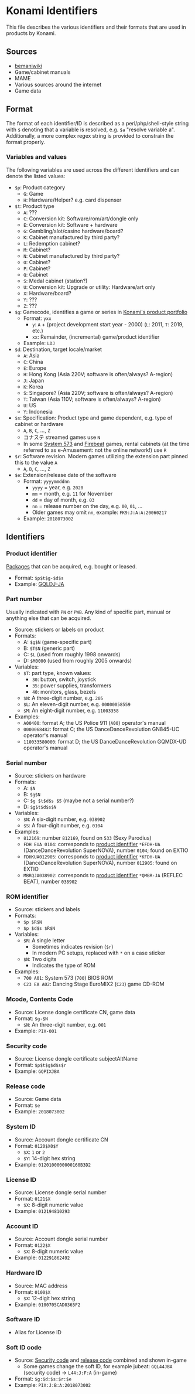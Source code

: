 # Konami Identifiers

This file describes the various identifiers and their formats that are used in products by Konami.

## Sources

* [bemaniwiki](http://bemaniwiki.com/)
* Game/cabinet manuals
* MAME
* Various sources around the internet
* Game data

## Format

The format of each identifier/ID is described as a perl/php/shell-style string with `$` denoting
that a variable is resolved, e.g. `$a` "resolve variable a". Additionally, a more complex regex
string is provided to constrain the format properly.

### Variables and values

The following variables are used across the different identifiers and can denote the listed values:

* `$p`: Product category
  * `G`: Game
  * `H`: Hardware/Helper? e.g. card dispenser
* `$t`: Product type
  * `A`: ???
  * `C`: Conversion kit: Software/rom/art/dongle only
  * `E`: Conversion kit: Software + hardware
  * `G`: Gambling/slot/casino hardware/board?
  * `K`: Cabinet manufactured by third party?
  * `L`: Redemption cabinet?
  * `M`: Cabinet?
  * `N`: Cabinet manufactured by third party?
  * `O`: Cabinet?
  * `P`: Cabinet?
  * `Q`: Cabinet
  * `S`: Medal cabinet (station?)
  * `U`: Conversion kit: Upgrade or utility: Hardware/art only
  * `X`: Hardware/board?
  * `Y`: ???
  * `Z`: ???
* `$g`: Gamecode, identifies a game or series in [Konami's product portfolio](products.md)
  * Format: `yxx`
    * `y`: `A` + (project development start year - 2000) (`L`: 2011, `T`: 2019, etc.)
    * `xx`: Remainder, (incremental) game/product identifier
  * Example: `LDJ`
* `$d`: Destination, target locale/market
  * `A`: Asia
  * `C`: China
  * `E`: Europe
  * `H`: Hong Kong (Asia 220V; software is often/always? A-region)
  * `J`: Japan
  * `K`: Korea
  * `S`: Singapore? (Asia 220V; software is often/always? A-region)
  * `T`: Taiwan (Asia 110V; software is often/always? A-region)
  * `U`: US
  * `Y`: Indonesia
* `$s`: Specification: Product type and game dependent, e.g. type of cabinet or hardware
  * `A`, `B`, `C`, ..., `Z`
  * コナステ streamed games use `N`
  * In some [System 573](boards.md#system-573) and [Firebeat](boards.md#firebeat) games, rental cabinets (at the time referred to as e-Amusement: not the online network!) use `R`
* `$r`: Software revision. Modern games utilizing the extension part pinned this to the value `A`
  * `A`, `B`, `C`, ..., `Z`
* `$e`: Extension/release date of the software
  * Format: `yyyymmddnn`
    * `yyyy` = year, e.g. `2020`
    * `mm` = month, e.g. `11` for November
    * `dd` = day of month, e.g. `03`
    * `nn` = release number on the day, e.g. `00`, `01`, ...
    * Older games may omit `nn`, example: `FK9:J:A:A:20060217`
  * Example: `2018073002`

## Identifiers

### Product identifier

[Packages](products.md) that can be acquired, e.g. bought or leased.

* Format: `$p$t$g-$d$s`
* Example: [GQLDJ-JA](product/GQLDJ-JA.md)

### Part number

Usually indicated with `PN` or `PWB`. Any kind of specific part, manual or anything else that can be acquired.

* Source: stickers or labels on product
* Formats:
  - A: `$g$N` (game-specific part)
  - B: `$T$N` (generic part)
  - C: `$L` (used from roughly 1998 onwards)
  - D: `$M0000` (used from roughly 2005 onwards)
* Variables:
  - `$T`: part type, known values:
    * `30`: button, switch, joystick
    * `35`: power supplies, transformers
    * `40`: monitors, glass, bezels
  - `$N`: A three-digit number, e.g. `205`
  - `$L`: An eleven-digit number, e.g. `00000058559`
  - `$M`: An eight-digit number, e.g. `11003358`
* Examples:
  - `A00400`: format A; the US Police 911 (`A00`) operator's manual
  - `0000068482`: format C; the US DanceDanceRevolution GN845-UC operator's manual
  - `110033580000`: format D; the US DanceDanceRevolution GQMDX-UD operator's manual

### Serial number

* Source: stickers on hardware
* Formats:
  - A: `$N`
  - B: `$g$N`
  - C: `$g $t$d$s $S` (maybe not a serial number?)
  - D: `$g$t$d$s$N`
* Variables:
  - `$N`: A six-digit number, e.g. `038902`
  - `$S`: A four-digit number, e.g. `0104`
* Examples:
  - `812169`: number `812169`, found on `533` (Sexy Parodius)
  - `FDH EUA 0104`: corresponds to [product identifier](#product-identifier) `*EFDH-UA` (DanceDanceRevolution SuperNOVA), number `0104`; found on EXTIO
  - `FDHKUA012905`: corresponds to [product identifier](#product-identifier) `*KFDH-UA` (DanceDanceRevolution SuperNOVA), number `012905`: found on EXTIO
  - `MBRQJA038902`: corresponds to [product identifier](#product-identifier) `*QMBR-JA` (REFLEC BEAT), number `038902`

### ROM identifier

* Source: stickers and labels
* Formats:
  - `$p $R$N`
  - `$p $d$s $R$N`
* Variables:
  - `$R`: A single letter
    * Sometimes indicates revision (`$r`)
    * In modern PC setups, replaced with `*` on a case sticker
  - `$N`: Two digits
    * Indicates the type of ROM
* Examples:
  - `700 A01`: System 573 (`700`) BIOS ROM
  - `C23 EA A02`: Dancing Stage EuroMIX2 (`C23`) game CD-ROM

### Mcode, Contents Code

* Source: License dongle certificate CN, game data
* Format: `$g-$N`
  * `$N`: An three-digit number, e.g. `001`
* Example: `PIX-001`

### Security code

* Source: License dongle certificate subjectAltName
* Format: `$p$t$g$d$s$r`
* Example: `GQPIXJBA`

### Release code

* Source: Game data
* Format: `$e`
* Example: `2018073002`

### System ID

* Source: Account dongle certificate CN
* Format: `0120$X0$Y`
  * `$X`: `1` or `2`
  * `$Y`: 14-digit hex string
* Example: `0120100000000160B3D2`

### License ID

* Source: License dongle serial number
* Format: `0121$X`
  * `$X`: 8-digit numeric value
* Example: `012194810293`

### Account ID

* Source: Account dongle serial number
* Format: `0122$X`
  * `$X`: 8-digit numeric value
* Example: `012291862492`

### Hardware ID

* Source: MAC address
* Format: `0100$X`
  * `$X`: 12-digit hex string
* Example: `0100705CAD0365F2`

### Software ID

* Alias for License ID

### Soft ID code

* Source: [Security code](#security-code) and [release code](#release-code) combined and shown in-game
  * Some games change the soft ID, for example jubeat: `GQL44JBA` (security code) -> `L44:J:F:A` (in-game)
* Format: `$g:$d:$s:$r:$e`
* Example: `PIX:J:B:A:2018073002`
